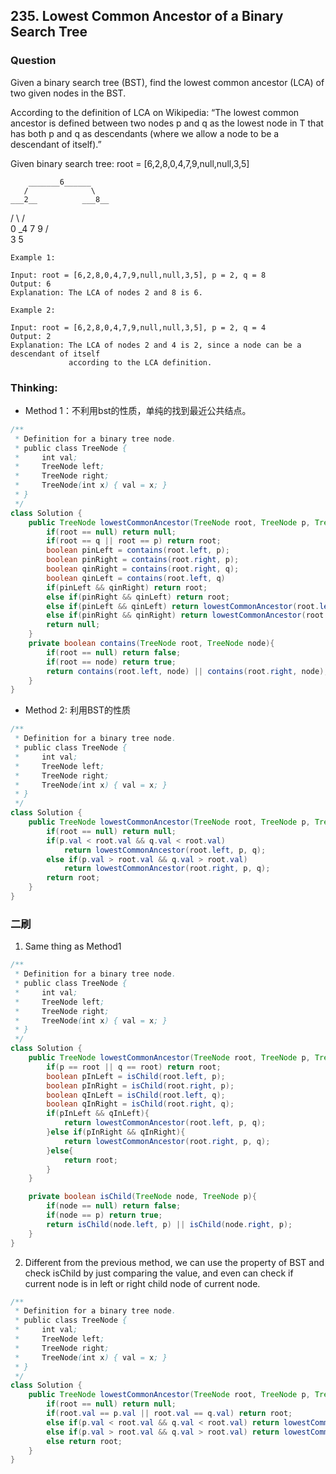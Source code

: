 ## 235. Lowest Common Ancestor of a Binary Search Tree

### Question
Given a binary search tree (BST), find the lowest common ancestor (LCA) of two given nodes in the BST.

According to the definition of LCA on Wikipedia: “The lowest common ancestor is defined between two nodes p and q as the lowest node in T that has both p and q as descendants (where we allow a node to be a descendant of itself).”

Given binary search tree:  root = [6,2,8,0,4,7,9,null,null,3,5]

        _______6______
       /              \
    ___2__          ___8__
   /      \        /      \
   0      _4       7       9
         /  \
         3   5

```
Example 1:

Input: root = [6,2,8,0,4,7,9,null,null,3,5], p = 2, q = 8
Output: 6
Explanation: The LCA of nodes 2 and 8 is 6.

Example 2:

Input: root = [6,2,8,0,4,7,9,null,null,3,5], p = 2, q = 4
Output: 2
Explanation: The LCA of nodes 2 and 4 is 2, since a node can be a descendant of itself
             according to the LCA definition.
```

### Thinking:
* Method 1：不利用bst的性质，单纯的找到最近公共结点。

```Java
/**
 * Definition for a binary tree node.
 * public class TreeNode {
 *     int val;
 *     TreeNode left;
 *     TreeNode right;
 *     TreeNode(int x) { val = x; }
 * }
 */
class Solution {
    public TreeNode lowestCommonAncestor(TreeNode root, TreeNode p, TreeNode q) {
        if(root == null) return null;
        if(root == q || root == p) return root;
        boolean pinLeft = contains(root.left, p);
        boolean pinRight = contains(root.right, p);
        boolean qinRight = contains(root.right, q);
        boolean qinLeft = contains(root.left, q)
        if(pinLeft && qinRight) return root;
        else if(pinRight && qinLeft) return root;
        else if(pinLeft && qinLeft) return lowestCommonAncestor(root.left, p, q);
        else if(pinRight && qinRight) return lowestCommonAncestor(root.right, p, q);
        return null;
    }
    private boolean contains(TreeNode root, TreeNode node){
        if(root == null) return false;
        if(root == node) return true;
        return contains(root.left, node) || contains(root.right, node);
    }
}
```

* Method 2: 利用BST的性质

```Java
/**
 * Definition for a binary tree node.
 * public class TreeNode {
 *     int val;
 *     TreeNode left;
 *     TreeNode right;
 *     TreeNode(int x) { val = x; }
 * }
 */
class Solution {
    public TreeNode lowestCommonAncestor(TreeNode root, TreeNode p, TreeNode q) {
        if(root == null) return null;
        if(p.val < root.val && q.val < root.val)
            return lowestCommonAncestor(root.left, p, q);
        else if(p.val > root.val && q.val > root.val)
            return lowestCommonAncestor(root.right, p, q);
        return root;
    }
}
```

### 二刷
1. Same thing as Method1
```Java
/**
 * Definition for a binary tree node.
 * public class TreeNode {
 *     int val;
 *     TreeNode left;
 *     TreeNode right;
 *     TreeNode(int x) { val = x; }
 * }
 */
class Solution {
    public TreeNode lowestCommonAncestor(TreeNode root, TreeNode p, TreeNode q) {
        if(p == root || q == root) return root;
        boolean pInLeft = isChild(root.left, p);
        boolean pInRight = isChild(root.right, p);
        boolean qInLeft = isChild(root.left, q);
        boolean qInRight = isChild(root.right, q);
        if(pInLeft && qInLeft){
            return lowestCommonAncestor(root.left, p, q);
        }else if(pInRight && qInRight){
            return lowestCommonAncestor(root.right, p, q);
        }else{
            return root;
        }
    }

    private boolean isChild(TreeNode node, TreeNode p){
        if(node == null) return false;
        if(node == p) return true;
        return isChild(node.left, p) || isChild(node.right, p);
    }
}
```

2. Different from the previous method, we can use the property of BST and check isChild by just comparing the value, and even can check if current node is in left or right child node of current node.
```Java
/**
 * Definition for a binary tree node.
 * public class TreeNode {
 *     int val;
 *     TreeNode left;
 *     TreeNode right;
 *     TreeNode(int x) { val = x; }
 * }
 */
class Solution {
    public TreeNode lowestCommonAncestor(TreeNode root, TreeNode p, TreeNode q) {
        if(root == null) return null;
        if(root.val == p.val || root.val == q.val) return root;
        else if(p.val < root.val && q.val < root.val) return lowestCommonAncestor(root.left, p, q);
        else if(p.val > root.val && q.val > root.val) return lowestCommonAncestor(root.right, p, q);
        else return root;
    }
}
```
